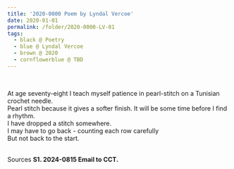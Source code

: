 ```yaml
---
title: '2020-0000 Poem by Lyndal Vercoe'
date: 2020-01-01
permalink: /folder/2020-0000-LV-01
tags:
  - black @ Poetry
  - blue @ Lyndal Vercoe
  - brown @ 2020
  - cornflowerblue @ TBD
---
```


<br>

<p>
At age seventy-eight I teach myself patience in pearl-stitch on a Tunisian crochet needle.<br>
Pearl stitch because it gives a softer finish. It will be some time before I find a rhythm.<br>
I have dropped a stitch somewhere.<br>
I may have to go back - counting each row carefully<br>
But not back to the start.<br>
</p>

<br>

<wave-list>
<list-title color="DarkSeaGreen" width="40">Sources</list-title>
  <list-item color="BlanchedAlmond"  width="285"><b> S1. 2024-0815 Email to CCT.</b></list-item>
</wave-list>